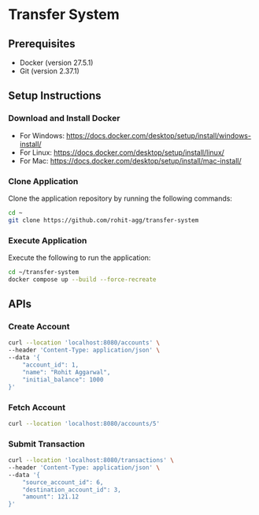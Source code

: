 # Transfer System

## Prerequisites

- Docker (version 27.5.1)
- Git (version 2.37.1)

## Setup Instructions

### Download and Install Docker

- For Windows: https://docs.docker.com/desktop/setup/install/windows-install/
- For Linux: https://docs.docker.com/desktop/setup/install/linux/
- For Mac: https://docs.docker.com/desktop/setup/install/mac-install/

### Clone Application

Clone the application repository by running the following commands:

```sh
cd ~
git clone https://github.com/rohit-agg/transfer-system
```

### Execute Application

Execute the following to run the application:

```sh
cd ~/transfer-system
docker compose up --build --force-recreate
```

## APIs

### Create Account

```sh
curl --location 'localhost:8080/accounts' \
--header 'Content-Type: application/json' \
--data '{
    "account_id": 1,
    "name": "Rohit Aggarwal",
    "initial_balance": 1000
}'
```

### Fetch Account

```sh
curl --location 'localhost:8080/accounts/5'
```

### Submit Transaction

```sh
curl --location 'localhost:8080/transactions' \
--header 'Content-Type: application/json' \
--data '{
    "source_account_id": 6,
    "destination_account_id": 3,
    "amount": 121.12
}'
```
